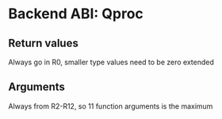 # Backend ABI: Qproc
## Return values
Always go in R0, smaller type values need to be zero extended
## Arguments
Always from R2-R12, so 11 function arguments is the maximum
